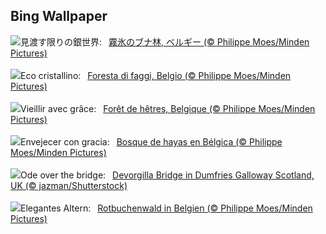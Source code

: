 ## Bing Wallpaper
![](https://www.bing.com/th?id=OHR.FrostedBeech_JA-JP4239876315_UHD.jpg&w=1000)見渡す限りの銀世界:&nbsp;&ensp;[霧氷のブナ林, ベルギー (© Philippe Moes/Minden Pictures)](https://www.bing.com/th?id=OHR.FrostedBeech_JA-JP4239876315_UHD.jpg)
<br><br/>
![](https://www.bing.com/th?id=OHR.FrostedBeech_IT-IT1757566579_UHD.jpg&w=1000)Eco cristallino:&nbsp;&ensp;[Foresta di faggi, Belgio (© Philippe Moes/Minden Pictures)](https://www.bing.com/th?id=OHR.FrostedBeech_IT-IT1757566579_UHD.jpg)
<br><br/>
![](https://www.bing.com/th?id=OHR.FrostedBeech_FR-FR8535589917_UHD.jpg&w=1000)Vieillir avec grâce:&nbsp;&ensp;[Forêt de hêtres, Belgique (© Philippe Moes/Minden Pictures)](https://www.bing.com/th?id=OHR.FrostedBeech_FR-FR8535589917_UHD.jpg)
<br><br/>
![](https://www.bing.com/th?id=OHR.FrostedBeech_ES-ES3324166189_UHD.jpg&w=1000)Envejecer con gracia:&nbsp;&ensp;[Bosque de hayas en Bélgica (© Philippe Moes/Minden Pictures)](https://www.bing.com/th?id=OHR.FrostedBeech_ES-ES3324166189_UHD.jpg)
<br><br/>
![](https://www.bing.com/th?id=OHR.BurnsNight2025_EN-GB6468698638_UHD.jpg&w=1000)Ode over the bridge:&nbsp;&ensp;[Devorgilla Bridge in Dumfries Galloway Scotland, UK (© jazman/Shutterstock)](https://www.bing.com/th?id=OHR.BurnsNight2025_EN-GB6468698638_UHD.jpg)
<br><br/>
![](https://www.bing.com/th?id=OHR.FrostedBeech_DE-DE3039006645_UHD.jpg&w=1000)Elegantes Altern:&nbsp;&ensp;[Rotbuchenwald in Belgien (© Philippe Moes/Minden Pictures)](https://www.bing.com/th?id=OHR.FrostedBeech_DE-DE3039006645_UHD.jpg)
<br><br/>
